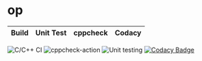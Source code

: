 # op

|Build|Unit Test|cppcheck|Codacy|
|:--:|:--:|:--:|:--:|
![C/C++ CI](https://github.com/99002540/op/workflows/C/C++%20CI/badge.svg)
![cppcheck-action](https://github.com/99002540/op/workflows/cppcheck-action/badge.svg)
![Unit testing](https://github.com/99002540/op/workflows/Unit%20testing/badge.svg)
[![Codacy Badge](https://app.codacy.com/project/badge/Grade/5c53ba0e8ac1450da998f5e776c2db76)](https://www.codacy.com/manual/99002540/op?utm_source=github.com&amp;utm_medium=referral&amp;utm_content=99002540/op&amp;utm_campaign=Badge_Grade)

